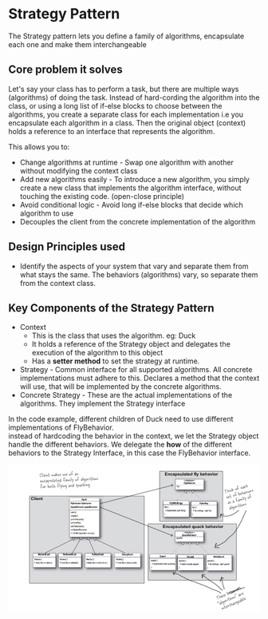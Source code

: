 # Strategy Pattern
 The Strategy pattern lets you define a family of algorithms, encapsulate each one and make them interchangeable
 
## Core problem it solves
Let's say your class has to perform a task, but there are multiple ways (algorithms) of doing the task. Instead of hard-cording the algorithm
into the class, or using a long list of if-else blocks to choose between the algorithms, you create a separate class for each 
implementation i.e you encapsulate each algorithm in a class. Then the original object (context) holds a reference to an interface that
represents the algorithm.

This allows you to: 
  - Change algorithms at runtime - Swap one algorithm with another without modifying the context class
  - Add new algorithms easily - To introduce a new algorithm, you simply create a new class that implements the algorithm interface, without touching the existing code. (open-close principle)
  - Avoid conditional logic - Avoid long if-else blocks that decide which algorithm to use
  - Decouples the client from the concrete implementation of the algorithm


## Design Principles used
 - Identify the aspects of your system that vary and separate them from what stays the same. The behaviors (algorithms) vary, so separate them from the context class.


## Key Components of the Strategy Pattern
- Context 
  - This is the class that uses the algorithm. eg: Duck
  - It holds a reference of the Strategy object and delegates the execution of the algorithm to this object
  - Has a **setter method** to set the strategy at runtime.
- Strategy - Common interface for all supported algorithms. All concrete implementations must adhere to this. Declares a method that the context will use, that will be implemented by the concrete algorithms.
- Concrete Strategy - These are the actual implementations of the algorithms. They implement the Strategy interface

In the code example, different children of Duck need to use different implementations of FlyBehavior.  
instead of hardcoding the behavior in the context, we let the Strategy object handle the different behaviors.
We delegate the **how**  of the different behaviors to the Strategy Interface, in this case the FlyBehavior interface.

![umlExample](duck_strategy_example.png)